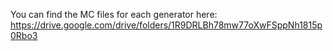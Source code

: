 You can find the MC files for each generator here: https://drive.google.com/drive/folders/1R9DRLBh78mw77oXwFSppNh1815p0Rbo3
